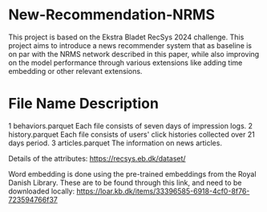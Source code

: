 # New-Recommendation-NRMS

This project is based on the Ekstra Bladet RecSys 2024 challenge. This project aims to introduce a news recommender system that as baseline is on par with the NRMS network described in this paper, while also improving on the model performance through various extensions like adding time embedding or other relevant extensions.

#	File Name	Description
1	behaviors.parquet	Each file consists of seven days of impression logs.
2	history.parquet	    Each file consists of users' click histories collected over 21 days period.
3	articles.parquet	The information on news articles.

Details of the attributes: https://recsys.eb.dk/dataset/

Word embedding is done using the pre-trained embeddings from the Royal Danish Library. These are to be found through this link, and need to be downloaded locally: https://loar.kb.dk/items/33396585-6918-4cf0-8f76-723594766f37
